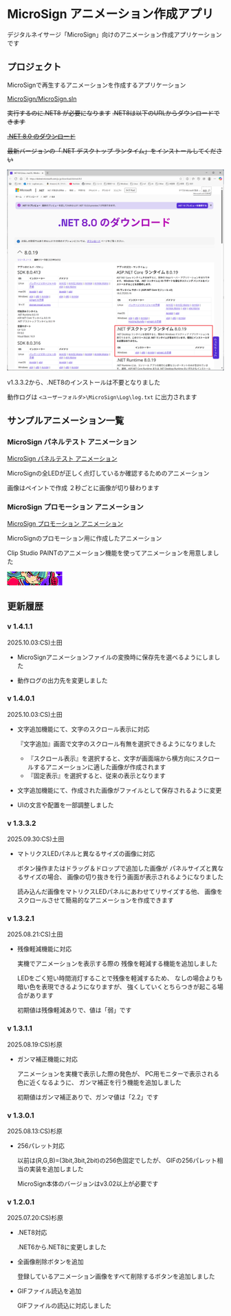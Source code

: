 # MicroSign アニメーション作成アプリ

デジタルネイサージ「MicroSign」向けのアニメーション作成アプリケーションです


## プロジェクト

MicroSignで再生するアニメーションを作成するアプリケーション

[MicroSign/MicroSign.sln](MicroSign/MicroSign.sln)


~~実行するのに.NET8 が必要になります~~
~~.NET8は以下のURLからダウンロードできます~~

~~[.NET 8.0 のダウンロード](https://dotnet.microsoft.com/ja-jp/download/dotnet/8.0)~~

~~最新バージョンの「.NET デスクトップ ランタイム」をインストールしてください~~

~~![.NET8](./DocumentImages/dotNet8Install.png)~~

v1.3.3.2から、.NET8のインストールは不要となりました

動作ログは `<ユーザーフォルダ>\MicroSign\Log\log.txt` に出力されます


## サンプルアニメーション一覧

### MicroSign パネルテスト アニメーション

[MicroSign パネルテスト アニメーション](./SampleAnimations/MicroSignパネルテストアニメーション/)

MicroSignの全LEDが正しく点灯しているか確認するためのアニメーション

画像はペイントで作成
２秒ごとに画像が切り替わります


### MicroSign プロモーション アニメーション

[MicroSign プロモーション アニメーション](./SampleAnimations/MicroSignプロモーションアニメーション/)

MicroSignのプロモーション用に作成したアニメーション

Clip Studio PAINTのアニメーション機能を使ってアニメーションを用意しました

![MicroSignプロモーション](./DocumentImages/MicroSignPromotion.png)


## 更新履歴

### v 1.4.1.1

2025.10.03:CS)土田

- MicroSignアニメーションファイルの変換時に保存先を選べるようにしました

- 動作ログの出力先を変更しました


### v 1.4.0.1

2025.10.03:CS)土田

- 文字追加機能にて、文字のスクロール表示に対応
   
  『文字追加』画面で文字のスクロール有無を選択できるようになりました

  - 『スクロール表示』を選択すると、文字が画面端から横方向にスクロールするアニメーションに適した画像が作成されます
  - 『固定表示』を選択すると、従来の表示となります

- 文字追加機能にて、作成された画像がファイルとして保存されるように変更

- UIの文言や配置を一部調整しました

### v 1.3.3.2

2025.09.30:CS)土田

- マトリクスLEDパネルと異なるサイズの画像に対応
   
  ボタン操作またはドラッグ＆ドロップで追加した画像が
  パネルサイズと異なるサイズの場合、
  画像の切り抜きを行う画面が表示されるようになりました

  読み込んだ画像をマトリクスLEDパネルにあわせてリサイズする他、
  画像をスクロールさせて簡易的なアニメーションを作成できます


### v 1.3.2.1

2025.08.21:CS)土田

- 残像軽減機能に対応
   
  実機でアニメーションを表示する際の
  残像を軽減する機能を追加しました

  LEDをごく短い時間消灯することで残像を軽減するため、
  なしの場合よりも暗い色を表現できるようになりますが、
  強くしていくとちらつきが起こる場合があります

  初期値は残像軽減ありで、値は「弱」です


### v 1.3.1.1

2025.08.19:CS)杉原

- ガンマ補正機能に対応
   
  アニメーションを実機で表示した際の発色が、
  PC用モニターで表示される色に近くなるように、
  ガンマ補正を行う機能を追加しました

  初期値はガンマ補正ありで、ガンマ値は「2.2」です


### v 1.3.0.1

2025.08.13:CS)杉原

- 256パレット対応
   
  以前は(R,G,B)=(3bit,3bit,2bit)の256色固定でしたが、
  GIFの256パレット相当の実装を追加しました

  MicroSign本体のバージョンはv3.02以上が必要です


### v 1.2.0.1

2025.07.20:CS)杉原

- .NET8対応

  .NET6から.NET8に変更しました


- 全画像削除ボタンを追加

  登録しているアニメーション画像をすべて削除するボタンを追加しました


- GIFファイル読込を追加

  GIFファイルの読込に対応しました